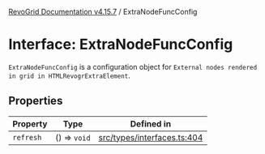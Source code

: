 [RevoGrid Documentation v4.15.7](README.md) / ExtraNodeFuncConfig

# Interface: ExtraNodeFuncConfig

`ExtraNodeFuncConfig` is a configuration object for `External nodes rendered in grid in HTMLRevogrExtraElement`.

## Properties

| Property | Type | Defined in |
| ------ | ------ | ------ |
| `refresh` | () => `void` | [src/types/interfaces.ts:404](https://github.com/revolist/revogrid/blob/4b66617ba213e84ecc08d523780ce49415de163a/src/types/interfaces.ts#L404) |
